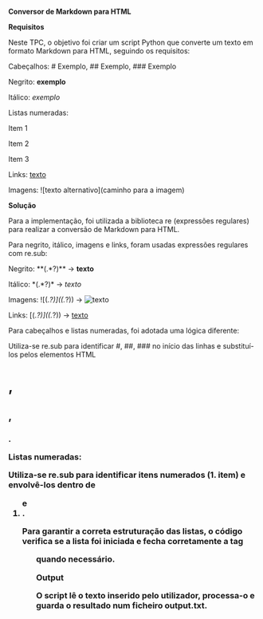 **Conversor de Markdown para HTML**

**Requisitos**

Neste TPC, o objetivo foi criar um script Python que converte um texto em formato Markdown para HTML, seguindo os requisitos:

Cabeçalhos: # Exemplo, ## Exemplo, ### Exemplo

Negrito: **exemplo**

Itálico: *exemplo*

Listas numeradas:

Item 1

Item 2

Item 3

Links: [texto](endereço)

Imagens: ![texto alternativo](caminho para a imagem)

**Solução**

Para a implementação, foi utilizada a biblioteca re (expressões regulares) para realizar a conversão de Markdown para HTML.

Para negrito, itálico, imagens e links, foram usadas expressões regulares com re.sub:

Negrito: \*\*(.*?)\*\* → <b>texto</b>

Itálico: \*(.*?)\* → <i>texto</i>

Imagens: !\[(.*?)\]\((.*?)\) → <img src="URL" alt="texto"/>

Links: \[(.*?)\]\((.*?)\) → <a href="URL">texto</a>

Para cabeçalhos e listas numeradas, foi adotada uma lógica diferente:

Utiliza-se re.sub para identificar #, ##, ### no início das linhas e substituí-los pelos elementos HTML <h1>, <h2>, <h3>.

Listas numeradas:

Utiliza-se re.sub para identificar itens numerados (1. item) e envolvê-los dentro de <ol> e <li>.

Para garantir a correta estruturação das listas, o código verifica se a lista foi iniciada e fecha corretamente a tag <ol> quando necessário.

**Output**

O script lê o texto inserido pelo utilizador, processa-o e guarda o resultado num ficheiro output.txt.